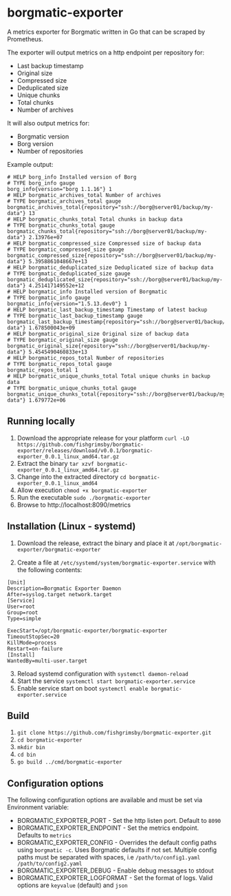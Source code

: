 # borgmatic-exporter
A metrics exporter for Borgmatic written in Go that can be scraped by Prometheus.

The exporter will output metrics on a http endpoint per repository for:

- Last backup timestamp
- Original size
- Compressed size
- Deduplicated size
- Unique chunks
- Total chunks
- Number of archives

It will also output metrics for:
- Borgmatic version
- Borg version
- Number of repositories

Example output:

```
# HELP borg_info Installed version of Borg
# TYPE borg_info gauge
borg_info{version="borg 1.1.16"} 1
# HELP borgmatic_archives_total Number of archives
# TYPE borgmatic_archives_total gauge
borgmatic_archives_total{repository="ssh://borg@server01/backup/my-data"} 13
# HELP borgmatic_chunks_total Total chunks in backup data
# TYPE borgmatic_chunks_total gauge
borgmatic_chunks_total{repository="ssh://borg@server01/backup/my-data"} 2.13976e+07
# HELP borgmatic_compressed_size Compressed size of backup data
# TYPE borgmatic_compressed_size gauge
borgmatic_compressed_size{repository="ssh://borg@server01/backup/my-data"} 5.3958861048667e+13
# HELP borgmatic_deduplicated_size Deduplicated size of backup data
# TYPE borgmatic_deduplicated_size gauge
borgmatic_deduplicated_size{repository="ssh://borg@server01/backup/my-data"} 4.251417149552e+12
# HELP borgmatic_info Installed version of Borgmatic
# TYPE borgmatic_info gauge
borgmatic_info{version="1.5.13.dev0"} 1
# HELP borgmatic_last_backup_timestamp Timestamp of latest backup
# TYPE borgmatic_last_backup_timestamp gauge
borgmatic_last_backup_timestamp{repository="ssh://borg@server01/backup/my-data"} 1.678500043e+09
# HELP borgmatic_original_size Original size of backup data
# TYPE borgmatic_original_size gauge
borgmatic_original_size{repository="ssh://borg@server01/backup/my-data"} 5.4545490460833e+13
# HELP borgmatic_repos_total Number of repositories
# TYPE borgmatic_repos_total gauge
borgmatic_repos_total 1
# HELP borgmatic_unique_chunks_total Total unique chunks in backup data
# TYPE borgmatic_unique_chunks_total gauge
borgmatic_unique_chunks_total{repository="ssh://borg@server01/backup/my-data"} 1.679772e+06
```

## Running locally
1. Download the appropriate release for your platform `curl -LO https://github.com/fishgrimsby/borgmatic-exporter/releases/download/v0.0.1/borgmatic-exporter_0.0.1_linux_amd64.tar.gz`
3. Extract the binary `tar xzvf borgmatic-exporter_0.0.1_linux_amd64.tar.gz`
4. Change into the extracted directory `cd borgmatic-exporter_0.0.1_linux_amd64`
5. Allow execution `chmod +x borgmatic-exporter`
4. Run the executable `sudo ./borgmatic-exporter`
5. Browse to http://localhost:8090/metrics

## Installation (Linux - systemd)
1. Download the release, extract the binary and place it at `/opt/borgmatic-exporter/borgmatic-exporter`

2. Create a file at `/etc/systemd/system/borgmatic-exporter.service` with the following contents:
```
[Unit]
Description=Borgmatic Exporter Daemon
After=syslog.target network.target
[Service]
User=root
Group=root
Type=simple

ExecStart=/opt/borgmatic-exporter/borgmatic-exporter
TimeoutStopSec=20
KillMode=process
Restart=on-failure
[Install]
WantedBy=multi-user.target
```

3. Reload systemd configuration with `systemctl daemon-reload`
4. Start the service `systemctl start borgmatic-exporter.service`
5. Enable service start on boot `systemctl enable borgmatic-exporter.service`

## Build
1. `git clone https://github.com/fishgrimsby/borgmatic-exporter.git`
2. `cd borgmatic-exporter`
3. `mkdir bin`
4. `cd bin`
5. `go build ../cmd/borgmatic-exporter`

## Configuration options
The following configuration options are available and must be set via Environment variable:
- BORGMATIC_EXPORTER_PORT - Set the http listen port. Default to `8090`
- BORGMATIC_EXPORTER_ENDPOINT - Set the metrics endpoint. Defaults to `metrics`
- BORGMATIC_EXPORTER_CONFIG - Overrides the default config paths using `borgmatic -c`. Uses Borgmatic defaults if not set. Multiple config paths must be separated with spaces, i.e `/path/to/config1.yaml /path/to/config2.yaml`
- BORGMATIC_EXPORTER_DEBUG - Enable debug messages to stdout
- BORGMATIC_EXPORTER_LOGFORMAT - Set the format of logs. Valid options are `keyvalue` (default) and `json`
